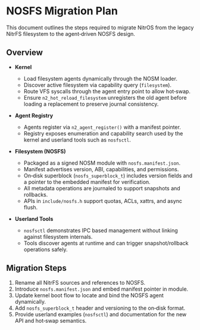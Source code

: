 # NOSFS Migration Plan

This document outlines the steps required to migrate NitrOS from the legacy
NitrFS filesystem to the agent‑driven NOSFS design.

## Overview

* **Kernel**
  * Load filesystem agents dynamically through the NOSM loader.
  * Discover active filesystem via capability query (`filesystem`).
  * Route VFS syscalls through the agent entry point to allow hot‑swap.
  * Ensure `n2_hot_reload_filesystem` unregisters the old agent before
    loading a replacement to preserve journal consistency.

* **Agent Registry**
  * Agents register via `n2_agent_register()` with a manifest pointer.
  * Registry exposes enumeration and capability search used by the kernel
    and userland tools such as `nosfsctl`.

* **Filesystem (NOSFS)**
  * Packaged as a signed NOSM module with `nosfs.manifest.json`.
  * Manifest advertises version, ABI, capabilities, and permissions.
  * On‑disk superblock (`nosfs_superblock_t`) includes version fields and a
    pointer to the embedded manifest for verification.
  * All metadata operations are journaled to support snapshots and rollbacks.
  * APIs in `include/nosfs.h` support quotas, ACLs, xattrs, and async flush.

* **Userland Tools**
  * `nosfsctl` demonstrates IPC based management without linking against
    filesystem internals.
  * Tools discover agents at runtime and can trigger snapshot/rollback
    operations safely.

## Migration Steps

1. Rename all NitrFS sources and references to NOSFS.
2. Introduce `nosfs.manifest.json` and embed manifest pointer in module.
3. Update kernel boot flow to locate and bind the NOSFS agent dynamically.
4. Add `nosfs_superblock_t` header and versioning to the on‑disk format.
5. Provide userland examples (`nosfsctl`) and documentation for the new
   API and hot‑swap semantics.
